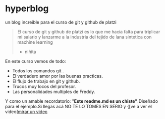 # hyperblog
un blog increible para el curso de git y github de platzi
>El curso de git y github de platzi es lo que me hacia falta para triplicar mi salario y lanzarme a la industria del tejido de lana sintetica con machine learning
> - niñita

En este curso vemos de todo:
* Todos los comandos git .
* El verdadero amor por las buenas practicas.
* El flujo de trabajo en git y github.
* Trucos muy locos del profesor.
* Las personalidades multiples de Freddy.

Y como un amable recordatorio: "**Este readme.md es un chiste"**.Diseñado para el ejemplo.Si llegas acá NO TE LO TOMES EN SERIO y {[ve a ver el video][mirar un video](http://www.youtube.com "mirar un video")